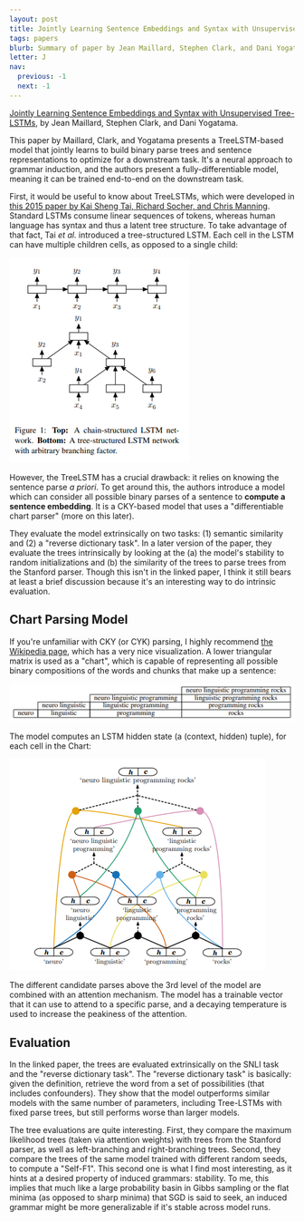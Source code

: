 ```yaml
---
layout: post
title: Jointly Learning Sentence Embeddings and Syntax with Unsupervised Tree-LSTMs
tags: papers
blurb: Summary of paper by Jean Maillard, Stephen Clark, and Dani Yogatama
letter: J
nav:
  previous: -1
  next: -1
---
```


[Jointly Learning Sentence Embeddings and Syntax with Unsupervised Tree-LSTMs](https://arxiv.org/abs/1705.09189v1), by Jean Maillard, Stephen Clark, and Dani Yogatama.

This paper by Maillard, Clark, and Yogatama presents a TreeLSTM-based model that jointly learns to build binary parse trees and sentence representations to optimize for a downstream task. It's a neural approach to grammar induction, and the authors present a fully-differentiable model, meaning it can be trained end-to-end on the downstream task.

First, it would be useful to know about TreeLSTMs, which were developed in [this 2015 paper by Kai Sheng Tai, Richard Socher, and Chris Manning](https://arxiv.org/abs/1503.00075). Standard LSTMs consume linear sequences of tokens, whereas human language has syntax and thus a latent tree structure. To take advantage of that fact, Tai _et al._ introduced a tree-structured LSTM. Each cell in the LSTM can have multiple children cells, as opposed to a single child:

![TreeLSTM architecture](/images/treelstms/TreeLSTM.png)

However, the TreeLSTM has a crucial drawback: it relies on knowing the sentence parse _a priori_. To get around this, the authors introduce a model which can consider all possible binary parses of a sentence to **compute a sentence embedding**. It is a CKY-based model that uses a "differentiable chart parser" (more on this later).

They evaluate the model extrinsically on two tasks: (1) semantic similarity and (2) a "reverse dictionary task". In a later version of the paper, they evaluate the trees intrinsically by looking at the (a) the model's stability to random initializations and (b) the similarity of the trees to parse trees from the Stanford parser. Though this isn't in the linked paper, I think it still bears at least a brief discussion because it's an interesting way to do intrinsic evaluation.

## Chart Parsing Model

If you're unfamiliar with CKY (or CYK) parsing, I highly recommend [the Wikipedia page](https://en.wikipedia.org/wiki/CYK_algorithm), which has a very nice visualization. A lower triangular matrix is used as a "chart", which is capable of representing all possible binary compositions of the words and chunks that make up a sentence:

![Chart for CKY Parsing](/images/treelstms/CKY_chart.png)

The model computes an LSTM hidden state (a (context, hidden) tuple), for each cell in the Chart:

![Parse for the above Chart](/images/treelstms/CKY_parse.png)

The different candidate parses above the 3rd level of the model are combined with an attention mechanism. The model has a trainable vector that it can use to attend to a specific parse, and a decaying temperature is used to increase the peakiness of the attention.

## Evaluation

In the linked paper, the trees are evaluated extrinsically on the SNLI task and the "reverse dictionary task". The "reverse dictionary task" is basically: given the definition, retrieve the word from a set of possibilities (that includes confounders). They show that the model outperforms similar models with the same number of parameters, including Tree-LSTMs with fixed parse trees, but still performs worse than larger models.

The tree evaluations are quite interesting. First, they compare the maximum likelihood trees (taken via attention weights) with trees from the Stanford parser, as well as left-branching and right-branching trees. Second, they compare the trees of the same model trained with different random seeds, to compute a "Self-F1". This second one is what I find most interesting, as it hints at a desired property of induced grammars: stability. To me, this implies that much like a large probability basin in Gibbs sampling or the flat minima (as opposed to sharp minima) that SGD is said to seek, an induced grammar might be more generalizable if it's stable across model runs.
